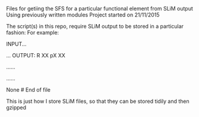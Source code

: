 Files for getiing the SFS for a particular functional element from SLiM output
Using previously written modules
Project started on 21/11/2015

The script(s) in this repo, require SLiM output to be stored in a particular fashion:
For example:

INPUT...

...
OUTPUT: R XX pX XX

......

......

None # End of file


This is just how I store SLiM files, so that they can be stored tidily and then gzipped
